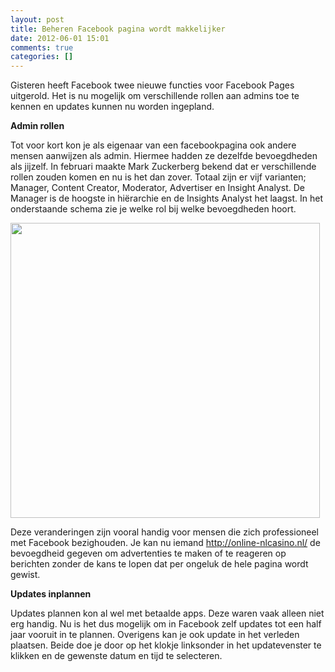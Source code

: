 ```yaml
---
layout: post
title: Beheren Facebook pagina wordt makkelijker
date: 2012-06-01 15:01
comments: true
categories: []
---
```

<p>Gisteren heeft Facebook twee nieuwe functies voor Facebook Pages uitgerold. Het is nu mogelijk om verschillende rollen aan admins toe te kennen en updates kunnen nu worden ingepland.</p>
<p><strong>Admin rollen</strong></p>
<p>Tot voor kort kon je als eigenaar van een facebookpagina ook andere mensen aanwijzen als admin. Hiermee hadden ze dezelfde bevoegdheden als jijzelf. In februari maakte Mark Zuckerberg bekend dat er verschillende rollen zouden komen en nu is het dan zover. Totaal zijn er vijf varianten; Manager, Content Creator, Moderator, Advertiser en Insight Analyst. De Manager is de hoogste in hiërarchie en de Insights Analyst het laagst. In het onderstaande schema zie je welke rol bij welke bevoegdheden hoort.</p>
<p><a href="http://nubisonline.nl/wp-content/uploads/2012/06/admin.png"><img class="alignnone size-full wp-image-561" title="adminrollen" src="http://nubisonline.nl/wp-content/uploads/2012/06/admin.png" alt="" width="495" height="472" /></a></p>
<p>Deze veranderingen zijn vooral handig voor mensen die zich professioneel met Facebook bezighouden. Je kan nu iemand <a href="http://online-nlcasino.nl/" >http://online-nlcasino.nl/</a> de bevoegdheid gegeven om advertenties te maken of te reageren op berichten zonder de kans te lopen dat per ongeluk de hele pagina wordt gewist.</p>
<p><strong>Updates inplannen</strong></p>
<p>Updates plannen kon al wel met betaalde apps. Deze waren vaak alleen niet erg handig. Nu is het dus mogelijk om in Facebook zelf updates tot een half jaar vooruit in te plannen. Overigens kan je ook update in het verleden plaatsen. Beide doe je door op het klokje linksonder in het updatevenster te klikken en de gewenste datum en tijd te selecteren.</p>

